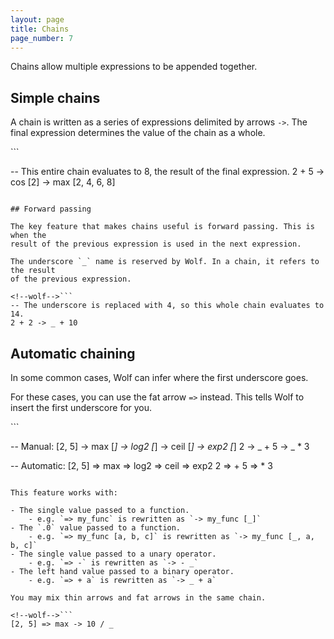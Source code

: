 ```yaml
---
layout: page
title: Chains
page_number: 7
---
```


Chains allow multiple expressions to be appended together.

## Simple chains

A chain is written as a series of expressions delimited by arrows `->`.
The final expression determines the value of the chain as a whole.

<!--wolf-->```
-- This entire chain evaluates to 8, the result of the final expression.
2 + 5 -> cos [2] -> max [2, 4, 6, 8]
```

## Forward passing

The key feature that makes chains useful is forward passing. This is when the
result of the previous expression is used in the next expression.

The underscore `_` name is reserved by Wolf. In a chain, it refers to the result 
of the previous expression.

<!--wolf-->```
-- The underscore is replaced with 4, so this whole chain evaluates to 14.
2 + 2 -> _ + 10
```

## Automatic chaining

In some common cases, Wolf can infer where the first underscore goes.

For these cases, you can use the fat arrow `=>` instead. This tells Wolf to
insert the first underscore for you.

<!--wolf-->```
-- Manual:
[2, 5] -> max [_] -> log2 [_] -> ceil [_] -> exp2 [_]
2 -> _ + 5 -> _ * 3

-- Automatic:
[2, 5] => max => log2 => ceil => exp2
2 => + 5 => * 3
```

This feature works with:

- The single value passed to a function.
    - e.g. `=> my_func` is rewritten as `-> my_func [_]`
- The `.0` value passed to a function.
	- e.g. `=> my_func [a, b, c]` is rewritten as `-> my_func [_, a, b, c]`
- The single value passed to a unary operator.
	- e.g. `=> -` is rewritten as `-> - _`
- The left hand value passed to a binary operator.
	- e.g. `=> + a` is rewritten as `-> _ + a`

You may mix thin arrows and fat arrows in the same chain.

<!--wolf-->```
[2, 5] => max -> 10 / _
```